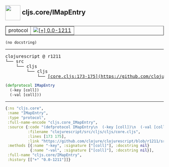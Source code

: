 ## <img width="48px" valign="middle" src="http://i.imgur.com/Hi20huC.png"> cljs.core/IMapEntry

 <table border="1">
<tr>
<td>protocol</td>
<td><a href="https://github.com/cljsinfo/api-refs/tree/0.0-1211"><img valign="middle" alt="[+] 0.0-1211" src="https://img.shields.io/badge/+-0.0--1211-lightgrey.svg"></a> </td>
</tr>
</table>

 <samp>
</samp>

```
(no docstring)
```

---

 <pre>
clojurescript @ r1211
└── src
    └── cljs
        └── cljs
            └── <ins>[core.cljs:173-175](https://github.com/clojure/clojurescript/blob/r1211/src/cljs/cljs/core.cljs#L173-L175)</ins>
</pre>

```clj
(defprotocol IMapEntry
  (-key [coll])
  (-val [coll]))
```


---

```clj
{:ns "cljs.core",
 :name "IMapEntry",
 :type "protocol",
 :full-name-encode "cljs.core_IMapEntry",
 :source {:code "(defprotocol IMapEntry\n  (-key [coll])\n  (-val [coll]))",
          :filename "clojurescript/src/cljs/cljs/core.cljs",
          :lines [173 175],
          :link "https://github.com/clojure/clojurescript/blob/r1211/src/cljs/cljs/core.cljs#L173-L175"},
 :methods [{:name "-key", :signature ["[coll]"], :docstring nil}
           {:name "-val", :signature ["[coll]"], :docstring nil}],
 :full-name "cljs.core/IMapEntry",
 :history [["+" "0.0-1211"]]}

```
